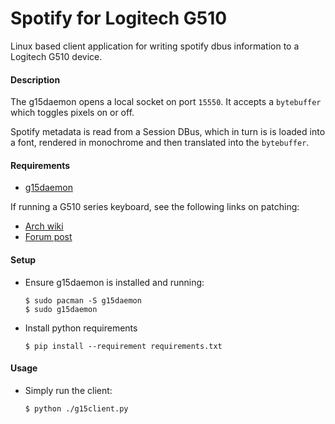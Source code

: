 Spotify for Logitech G510 
=========================

Linux based client application for writing spotify dbus information to a Logitech G510 device.

#### Description

The g15daemon opens a local socket on port `15550`.
It accepts a `bytebuffer` which toggles pixels on or off. 

Spotify metadata is read from a Session DBus, which in turn is is loaded into a font, 
rendered in monochrome and then translated into the `bytebuffer`.


#### Requirements

 * [g15daemon](https://www.archlinux.org/packages/community/x86_64/g15daemon/)
 
If running a G510 series keyboard, see the following links on patching:
 * [Arch wiki](https://wiki.archlinux.org/index.php/Logitech_Gaming_Keyboards#G510_on_g15daemon)
 * [Forum post](https://bbs.archlinux.org/viewtopic.php?pid=1421825)
 
#### Setup

 * Ensure g15daemon is installed and running:
       
       $ sudo pacman -S g15daemon
       $ sudo g15daemon

 * Install python requirements
 
       $ pip install --requirement requirements.txt

#### Usage

 * Simply run the client:
 
       $ python ./g15client.py

